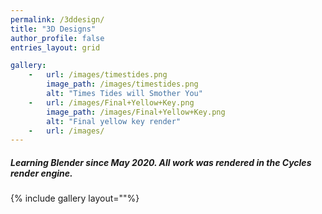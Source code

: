 ```yaml
---
permalink: /3ddesign/
title: "3D Designs"
author_profile: false
entries_layout: grid

gallery:
    -   url: /images/timestides.png
        image_path: /images/timestides.png
        alt: "Times Tides will Smother You"
    -   url: /images/Final+Yellow+Key.png
        image_path: /images/Final+Yellow+Key.png
        alt: "Final yellow key render"
    -   url: /images/
---
```


##### Learning Blender since May 2020. All work was rendered in the Cycles render engine.

{% include gallery layout=""%}

<!-- <figure>
   <a href="/images/timestides.png">
   <img src="/images/timestides.png"
      alt="Times Tide will Smother You" />
   </a>
</figure>

<figure>
   <a href="/images/Final+Yellow+Key.png">
   <img src="/images/Final+Yellow+Key.png"
      alt="Final Yellow Key Render" />
   </a>
</figure> -->